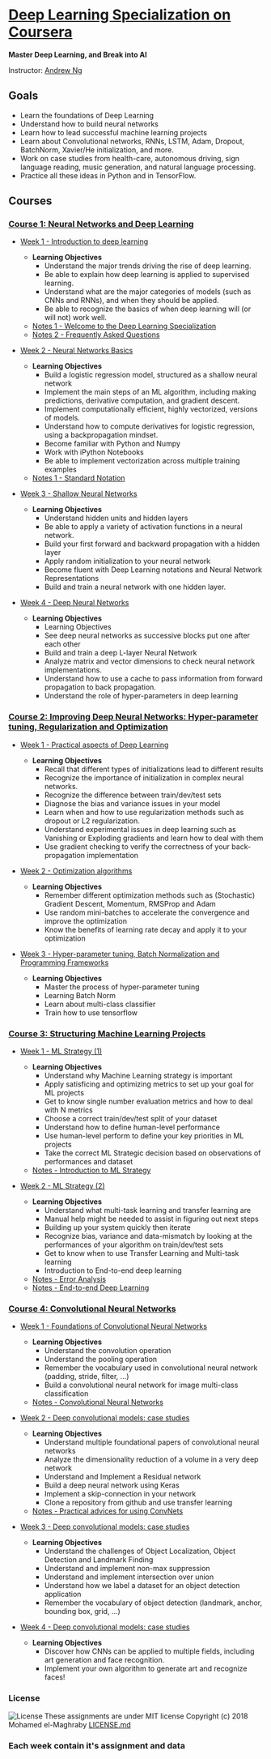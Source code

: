 # [Deep Learning Specialization on Coursera](https://www.coursera.org/specializations/deep-learning)

**Master Deep Learning, and Break into AI**

Instructor: [Andrew Ng](http://www.andrewng.org/)

## Goals
- Learn the foundations of Deep Learning
- Understand how to build neural networks
- Learn how to lead successful machine learning projects
- Learn about Convolutional networks, RNNs, LSTM, Adam, Dropout, BatchNorm, Xavier/He initialization, and more.
- Work on case studies from health-care, autonomous driving, sign language reading, music generation, and natural language processing.
- Practice all these ideas in Python and in TensorFlow.

## Courses
### [Course 1: Neural Networks and Deep Learning](https://github.com/Magho/Deep_Learning_specilization_Coursera/tree/master/1-%20Neural%20Networks%20and%20Deep%20Learning)
  
  - [Week 1 - Introduction to deep learning](https://github.com/Magho/Deep_Learning_specilization_Coursera/tree/master/1-%20Neural%20Networks%20and%20Deep%20Learning/week%201)
    - **Learning Objectives**
      - Understand the major trends driving the rise of deep learning.
      - Be able to explain how deep learning is applied to supervised learning.
      - Understand what are the major categories of models (such as CNNs and RNNs), and when they should be applied.
      - Be able to recognize the basics of when deep learning will (or will not) work well.
    - [Notes 1 - Welcome to the Deep Learning Specialization](https://github.com/Magho/Deep_Learning_specilization_Coursera/blob/master/1-%20Neural%20Networks%20and%20Deep%20Learning/week%201/Welcome-to-the-Deep-Learning-Specialization.md)
    - [Notes 2 - Frequently Asked Questions](https://github.com/Magho/Deep_Learning_specilization_Coursera/blob/master/1-%20Neural%20Networks%20and%20Deep%20Learning/week%201/Frequently-Asked-Questions_Coursera.md)
  
  - [Week 2 - Neural Networks Basics](https://github.com/Magho/Deep_Learning_specilization_Coursera/tree/master/1-%20Neural%20Networks%20and%20Deep%20Learning/week%202)
    - **Learning Objectives**
      - Build a logistic regression model, structured as a shallow neural network
      - Implement the main steps of an ML algorithm, including making predictions, derivative computation, and gradient descent.
      - Implement computationally efficient, highly vectorized, versions of models.
      - Understand how to compute derivatives for logistic regression, using a backpropagation mindset.
      - Become familiar with Python and Numpy
      - Work with iPython Notebooks
      - Be able to implement vectorization across multiple training examples
    - [Notes 1 - Standard Notation](https://github.com/Magho/Deep_Learning_specilization_Coursera/blob/master/1-%20Neural%20Networks%20and%20Deep%20Learning/week%202/standard-notation.pdf)

  - [Week 3 - Shallow Neural Networks](https://github.com/Magho/Deep_Learning_specilization_Coursera/tree/master/1-%20Neural%20Networks%20and%20Deep%20Learning/week%203)
    - **Learning Objectives**
      - Understand hidden units and hidden layers
      - Be able to apply a variety of activation functions in a neural network.
      - Build your first forward and backward propagation with a hidden layer
      - Apply random initialization to your neural network
      - Become fluent with Deep Learning notations and Neural Network Representations
      - Build and train a neural network with one hidden layer.
      
  - [Week 4 - Deep Neural Networks](https://github.com/Magho/Deep_Learning_specilization_Coursera/tree/master/1-%20Neural%20Networks%20and%20Deep%20Learning/week%204)
    - **Learning Objectives**
      - Learning Objectives
      - See deep neural networks as successive blocks put one after each other
      - Build and train a deep L-layer Neural Network
      - Analyze matrix and vector dimensions to check neural network implementations.
      - Understand how to use a cache to pass information from forward propagation to back propagation.
      - Understand the role of hyper-parameters in deep learning
    
    
### [Course 2: Improving Deep Neural Networks: Hyper-parameter tuning, Regularization and Optimization](https://github.com/Magho/Deep_Learning_specilization_Coursera/tree/master/2-%20Improving%20Deep%20Neural%20Networks:%20Hyperparameter%20tuning%2C%20Regularization%20and%20Optimization)

  - [Week 1 - Practical aspects of Deep Learning](https://github.com/Magho/Deep_Learning_specilization_Coursera/tree/master/2-%20Improving%20Deep%20Neural%20Networks:%20Hyperparameter%20tuning%2C%20Regularization%20and%20Optimization/week%201)
    - **Learning Objectives**
      - Recall that different types of initializations lead to different results
      - Recognize the importance of initialization in complex neural networks.
      - Recognize the difference between train/dev/test sets
      - Diagnose the bias and variance issues in your model
      - Learn when and how to use regularization methods such as dropout or L2 regularization.
      - Understand experimental issues in deep learning such as Vanishing or Exploding gradients and learn how to deal with them
      - Use gradient checking to verify the correctness of your back-propagation implementation

  - [Week 2 - Optimization algorithms](https://github.com/Magho/Deep_Learning_specilization_Coursera/tree/master/2-%20Improving%20Deep%20Neural%20Networks:%20Hyperparameter%20tuning%2C%20Regularization%20and%20Optimization/week%202)
    - **Learning Objectives**
      - Remember different optimization methods such as (Stochastic) Gradient Descent, Momentum, RMSProp and Adam
      - Use random mini-batches to accelerate the convergence and improve the optimization
      - Know the benefits of learning rate decay and apply it to your optimization

  - [Week 3 - Hyper-parameter tuning, Batch Normalization and Programming Frameworks](https://github.com/Magho/Deep_Learning_specilization_Coursera/tree/master/2-%20Improving%20Deep%20Neural%20Networks:%20Hyperparameter%20tuning%2C%20Regularization%20and%20Optimization/week%203)
    - **Learning Objectives**
    	- Master the process of hyper-parameter tuning
      - Learning Batch Norm
      - Learn about multi-class classifier
      - Train how to use tensorflow

### [Course 3: Structuring Machine Learning Projects](https://github.com/Magho/Deep_Learning_specilization_Coursera/tree/master/3-%20Structuring%20Machine%20Learning%20Projects)

  - [Week 1 - ML Strategy (1)](https://github.com/Magho/Deep_Learning_specilization_Coursera/tree/master/3-%20Structuring%20Machine%20Learning%20Projects/week%201)
    - **Learning Objectives**
      - Understand why Machine Learning strategy is important
      - Apply satisficing and optimizing metrics to set up your goal for ML projects
      - Get to know single number evaluation metrics and how to deal with N metrics
      - Choose a correct train/dev/test split of your dataset
      - Understand how to define human-level performance
      - Use human-level perform to define your key priorities in ML projects
      - Take the correct ML Strategic decision based on observations of performances and dataset
    - [Notes - Introduction to ML Strategy](https://github.com/Magho/Deep_Learning_specilization_Coursera/blob/master/3-%20Structuring%20Machine%20Learning%20Projects/week%201/introduction-to-ML-strategy.md)

  - [Week 2 - ML Strategy (2)](https://github.com/Magho/Deep_Learning_specilization_Coursera/tree/master/3-%20Structuring%20Machine%20Learning%20Projects/week%202)
    - **Learning Objectives**
      - Understand what multi-task learning and transfer learning are
      - Manual help might be needed to assist in figuring out next steps
      - Building up your system quickly then iterate
      - Recognize bias, variance and data-mismatch by looking at the performances of your algorithm on train/dev/test sets
      - Get to know when to use Transfer Learning and Multi-task learning
      - Introduction to End-to-end deep learning
    - [Notes - Error Analysis](https://github.com/Magho/Deep_Learning_specilization_Coursera/blob/master/3-%20Structuring%20Machine%20Learning%20Projects/week%202/error-analysis.md)
    - [Notes - End-to-end Deep Learning](https://github.com/Magho/Deep_Learning_specilization_Coursera/blob/master/3-%20Structuring%20Machine%20Learning%20Projects/week%202/What_is_end_to_end_deep_learning.pdf)


### [Course 4: Convolutional Neural Networks](https://github.com/Magho/Deep_Learning_specilization_Coursera/tree/master/4-%20Convolutional%20Neural%20Networks)

  - [Week 1 - Foundations of Convolutional Neural Networks](https://github.com/Magho/Deep_Learning_specilization_Coursera/tree/master/4-%20Convolutional%20Neural%20Networks/week%201)
    - **Learning Objectives**
      - Understand the convolution operation
      - Understand the pooling operation
      - Remember the vocabulary used in convolutional neural network (padding, stride, filter, ...)
      - Build a convolutional neural network for image multi-class classification
    - [Notes - Convolutional Neural Networks](https://github.com/Magho/Deep_Learning_specilization_Coursera/blob/master/4-%20Convolutional%20Neural%20Networks/week%201/Convolutional-Neural-Networks.md)

  - [Week 2 - Deep convolutional models: case studies](https://github.com/Magho/Deep_Learning_specilization_Coursera/tree/master/4-%20Convolutional%20Neural%20Networks/week%202)
    - **Learning Objectives**
      - Understand multiple foundational papers of convolutional neural networks
      - Analyze the dimensionality reduction of a volume in a very deep network
      - Understand and Implement a Residual network
      - Build a deep neural network using Keras
      - Implement a skip-connection in your network
      - Clone a repository from github and use transfer learning
    - [Notes - Practical advices for using ConvNets](https://github.com/Magho/Deep_Learning_specilization_Coursera/blob/master/4-%20Convolutional%20Neural%20Networks/week%202/Practical-advices-for-using-ConvNets.md)

  - [Week 3 - Deep convolutional models: case studies](https://github.com/Magho/Deep_Learning_specilization_Coursera/tree/master/4-%20Convolutional%20Neural%20Networks/week%202)
    - **Learning Objectives**
        - Understand the challenges of Object Localization, Object Detection and Landmark Finding
        - Understand and implement non-max suppression
        - Understand and implement intersection over union
        - Understand how we label a dataset for an object detection application
        - Remember the vocabulary of object detection (landmark, anchor, bounding box, grid, ...)
    
  - [Week 4 - Deep convolutional models: case studies](https://github.com/Magho/Deep_Learning_specilization_Coursera/tree/master/4-%20Convolutional%20Neural%20Networks/week%202)
    - **Learning Objectives**
      - Discover how CNNs can be applied to multiple fields, including art generation and face recognition.
      - Implement your own algorithm to generate art and recognize faces!    

### License 
![License](https://img.shields.io/github/license/mashape/apistatus.svg?maxAge=2592000)
These assignments are under MIT license Copyright (c) 2018 Mohamed el-Maghraby [LICENSE.md](https://github.com/Magho/Deep_Learning_specilization_Coursera/blob/master/LICENSE)

### Each week contain it's assignment and data 

